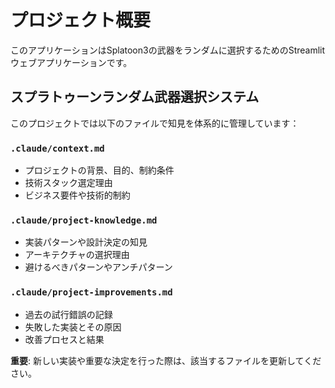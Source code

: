 # プロジェクト概要
このアプリケーションはSplatoon3の武器をランダムに選択するためのStreamlitウェブアプリケーションです。

## スプラトゥーンランダム武器選択システム
このプロジェクトでは以下のファイルで知見を体系的に管理しています：

### `.claude/context.md`
- プロジェクトの背景、目的、制約条件
- 技術スタック選定理由
- ビジネス要件や技術的制約

### `.claude/project-knowledge.md`
- 実装パターンや設計決定の知見
- アーキテクチャの選択理由
- 避けるべきパターンやアンチパターン

### `.claude/project-improvements.md`
- 過去の試行錯誤の記録
- 失敗した実装とその原因
- 改善プロセスと結果

**重要**: 新しい実装や重要な決定を行った際は、該当するファイルを更新してください。